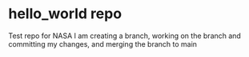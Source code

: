 # hello_world repo
Test repo for NASA
I am creating a branch, working on the branch and committing my changes, and merging the branch to main
